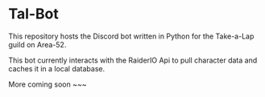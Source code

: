 
# Tal-Bot

This repository hosts the Discord bot written in Python for the Take-a-Lap guild on Area-52.

This bot currently interacts with the RaiderIO Api to pull character data and caches it in a local database.

More coming soon ~~~
